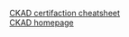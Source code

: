 [CKAD certifaction cheatsheet](https://github.com/sundarigari/LearnK8/blob/master/certification.md)  
[CKAD homepage](https://www.cncf.io/certification/ckad/)